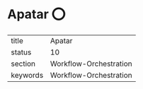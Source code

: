 # Apatar :o:


|          |                        |
| -------- | ---------------------- |
| title    | Apatar                 | 
| status   | 10                     |
| section  | Workflow-Orchestration |
| keywords | Workflow-Orchestration |





